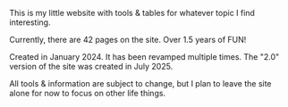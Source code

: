This is my little website with tools & tables for whatever topic I find interesting.

Currently, there are 42 pages on the site. Over 1.5 years of FUN!

Created in January 2024. It has been revamped multiple times. The "2.0" version of the site was created in July 2025.

All tools & information are subject to change, but I plan to leave the site alone for now to focus on other life things.
